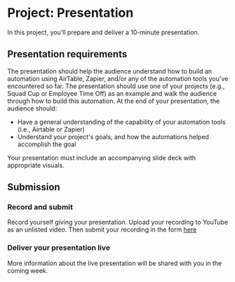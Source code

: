 # Project: Presentation

In this project, you'll prepare and deliver a 10-minute presentation. 

## Presentation requirements
The presentation should help the audience understand how to build an automation using AirTable, Zapier, and/or any of the automation tools you've encountered so far. The presentation should use one of your projects (e.g., Squad Cup or Employee Time Off) as an example and walk the audience through how to build this automation. At the end of your presentation, the audience should:
- Have a general understanding of the capability of your automation tools (i.e., Airtable or Zapier)
- Understand your project's goals, and how the automations helped accomplish the goal

Your presentation must include an accompanying slide deck with appropriate visuals. 

## Submission

### Record and submit
Record yourself giving your presentation. Upload your recording to YouTube as an unlisted video. Then submit your recording in the form [here](https://airtable.com/appdi1dZ5NJo3ryDG/pagT7uYNZ2htBFc2A/form) 

### Deliver your presentation live
More information about the live presentation will be shared with you in the coming week.
